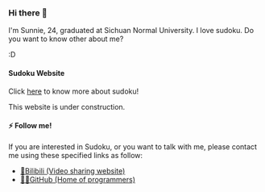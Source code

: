 ### Hi there 👋

I'm Sunnie, 24, graduated at Sichuan Normal University. I love sudoku. Do you want to know other about me?

:D


#### Sudoku Website

Click [here](https://howdysunnie.gitbook.io/sudoku-tutorial/) to know more about sudoku!

This website is under construction.

#### ⚡ Follow me!

If you are interested in Sudoku, or you want to talk with me, please contact me using these specified links as follow:

* [🎦Bilibili (Video sharing website)](https://space.bilibili.com/23736703)
* [👨‍💻GitHub (Home of programmers)](https://github.com/SunnieShine)

